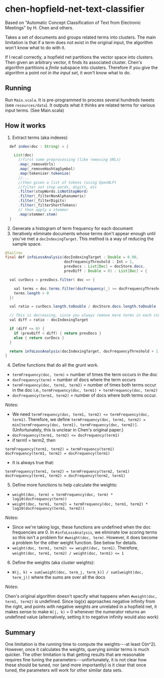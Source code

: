 # chen-hopfield-net-text-classifier

Based on "Automatic Concept Classification of Text from Electronic Meetings" by H. Chen and others.

Takes a set of documents and groups related terms into clusters.
The main limitation is that if a term does not exist in the original input,
the algorithm won't know what to do with it.

If I recall correctly, a hopfield net partitions the vector space into clusters.
Then given an arbitrary vector, it finds its associated cluster.
Chen's algorithm partitions a *finite* subspace into clusters.
Therefore if you give the algorithm a point *not in the input set*,
it won't know what to do.

## Running
Run `Main.scala`. It is pre-programmed to process several hundreds tweets
(see `resources/data`).
It outputs what it thinks are related terms for various input terms.
(See Main.scala)

## How it works

1. Extract terms (aka indexes)
```java
  def index(doc : String) = {

    List(doc)
      //first some preprocessing (like removing URLs)
      .map(_removeUrls)
      .map(_removeHashtagSymbol)
      .map(tokenizer.tokenize)
      //...
      //then given a list of tokens (using OpenNLP)
      //filter out stop words, digits, etc
      .filter(stopWords.isNotStopWord)
      .filter(_filterNonAlphanumeric)
      .filter(_filterDigits)
      .filter(_filterShortTokens)
      // then apply a stemmer
      .map(stemmer.stem)
  }
```

2. Generate a histogram of term frequency for each document
3. Iteratively eliminate documents whose terms don't appear enough until you've
   met a `docIndexingTarget`. This method is a way of reducing the sample space.
```java
@tailrec
final def infoLossAnalysis(docIndexingTarget : Double = 0.90,
                           docFrequencyThreshold : Int = 1,
                           prevDocs : List[Doc] = docStore.docs,
                           prevDiff : Double = 0) : List[Doc] = {

  val curDocs = prevDocs.filter( doc => {

    val terms = doc.terms.filter(docFrequency(_) >= docFrequencyThreshold)
    terms.length > 0
  })

  val ratio = curDocs.length.toDouble / docStore.docs.length.toDouble

  // This is decreasing, since you always remove more terms in each step
  val diff = ratio - docIndexingTarget

  if (diff <= 0) {
    if (prevDiff < diff) { return prevDocs }
    else { return curDocs }
  }

  return infoLossAnalysis(docIndexingTarget, docFrequencyThreshold + 1, curDocs, diff)
}
```

4. Define functions that do all the grunt work.
 - `termFrequency(doc, term)` = number of times the term occurs in the doc
 - `docFrequency(term)` = number of docs where the term occurs
 - `termFrequency(doc, term1, term2)` = number of times both terms occur in the doc i.e., `termFrequency(doc, term1) + termFrequency(doc, term2)`
 - `docFrequency(term1, term2)` = number of docs where both terms occur.

 *Notes:*

 -  We need `termFrequency(doc, term1, term2) <= termFrequency(doc, term1)`.
    Therefore, we define `termFrequency(doc, term1, term2) = min[termFrequency(doc, term1), termFrequency(doc, term2)]`.
    (Unfortunately, this is unclear in Chen's original paper.)
 -  `docFrequency(term1, term2) <= docFrequency(term1)`
 -  if term1 = term2, then
 ```
 termFrequency(term1, term2) = termFrequency(term1)
 docFrequency(term1, term2) = docFrequency(term1)
 ```
 -  It is always true that:
 ```
 termFrequency(term1, term2) = termFrequency(term2, term1)
 docFrequency(term1, term2) = docFrequency(term2, term1)
 ```

5. Define more functions to help calculate the weights:
 - `weight(doc, term) = termFrequency(doc, term) * log10(docFrequency(term))`
 - `weight(doc, term1, term2) = termFrequency(doc, term1, term2) * log10(docFrequency(term1, term2))`

 *Notes*:

 -  Since we're taking logs, these functions are undefined when the doc frequencies are 0. In `#infoLossAnalysis`, we eliminate low scoring terms so this isn't a problem for `#weight(doc, term)`. However, it does become a problem for the other weight function. See below for details.
 -  `weight(doc, term1, term2) <= weight(doc, term1)`.
    Therefore, `weight(doc, term1, term2) / weight(doc, term1) <= 1`

6. Define the weights (aka cluster weights):
 - `W(j, k) = sum[weight(doc, term_j, term_k)] / sum[weight(doc, term_j)]` where the sums are over all the docs

 *Notes*:

 Chen's original algorithm doesn't specify what happens when `#weight(doc, term1, term2)` is undefined. Since log(x) approaches negative infinity from the right, and points with negative weights are unrelated in a hopfield net, it makes sense to make `W(j, k)` = 0 whenever the numerator returns an undefined value (alternatively, setting it to negative infinity would also work)

## Summary

One limitation is the running time to compute the weights---at least O(n^2).
However, once it calculates the weights, querying similar terms is much quicker.
The other limitation is that getting results that are reasonable requires
fine tuning the parameters---unfortunately, it is not clear how these should
be tuned, nor (and more importantly) is it clear that once tuned, the parameters
will work for other similar data sets.
